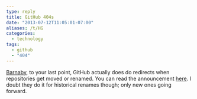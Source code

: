 ```yaml
---
type: reply
title: GitHub 404s
date: "2013-07-12T11:05:01-07:00"
aliases: /t/HG
categories:
  - technology
tags:
  - github
  - "404"
---
```


<a href="http://waterpigs.co.uk/notes/4QyAxk/" class="in-reply-to">Barnaby</a>, to your last point, GitHub actually does
do redirects when repositories get moved or renamed. You can read the announcement <a
href="https://github.com/blog/1508-repository-redirects-are-here">here</a>. I doubt they do it for historical renames
though; only new ones going forward.
